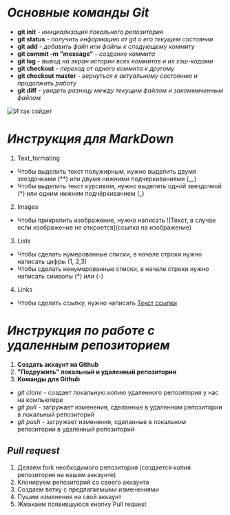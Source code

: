 # *__Основные команды Git__*
* **git init** - *инициализация локального репозитория*
* **git status** - *получить информацию от git о его текущем состоянии*
* **git add** - *добавить файл или файлы к следующему коммиту*
* **git commit -m "message"** - *создание коммита*
* **git log** - *вывод на экран истории всех коммитов и их хэш-кодами*
* **git checkout** - *переход от одного коммита к другому*
* **git checkout master** - *вернуться к актуальному состоянию и продолжить работу*
* **git diff** - *увидеть разницу между текущим файлом и закоммиченным файлом*

![И так сойдет](ITakSoidet.jpg)

# *__Инструкция для MarkDown__*

1. Text_formating
* Чтобы выделить текст полужирным, нужно выделить двумя звездочками (**) или двумя нижними подчеркиваниями (__)
* Чтобы выделить текст курсивом, нужно выделить одной звездочкой (*) или одним нижним подчёркиванием (_)
2. Images
* Чтобы прикрепить изображение, нужно написать ![Текст, в случае если изображение не откроется](ссылка на изображение)
3. Lists
* Чтобы сделать нумерованные списки, в начале строки нужно написать цифры (1, 2,3)
* Чтобы сделать ненумерованные списки, в начале строки нужно написать символы (*) или (-)
4. Links
* Чтобы сделать ссылку, нужно написать [Текст ссылки](http://example.com/ "Адрес ссылки")

# _**Инструкция по работе с удаленным репозиторием**_

1. **Создать аккаунт на Github**
2. **"Подружить" локальный и удаленный репозитории**
3. **Команды для Github**
- *git clone* - создает локальную копию удаленного репозитория у нас на компьютере
- *git pull* - загружает изменения, сделанные в удаленном репозитории в локальный репозиторий
- *git push* - загружает изменения, сделанные в локальном репозитории в удаленный репозиторий
## _**Pull request**_
1. Делаем fork необходимого репозитория (создается копия репозитория на нашем аккаунте)
2. Клонируем репозиторий со своего аккаунта 
3. Создаем ветку с предлагаемыми изменениями
4. Пушим изменения на свой аккаунт
5. Жмакаем появившуюся кнопку Pull request